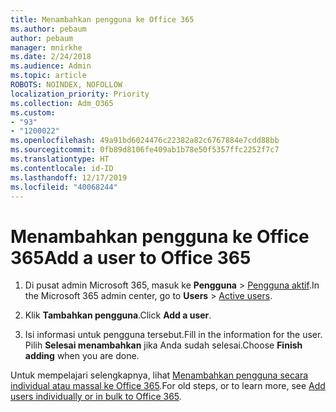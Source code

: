 ```yaml
---
title: Menambahkan pengguna ke Office 365
ms.author: pebaum
author: pebaum
manager: mnirkhe
ms.date: 2/24/2018
ms.audience: Admin
ms.topic: article
ROBOTS: NOINDEX, NOFOLLOW
localization_priority: Priority
ms.collection: Adm_O365
ms.custom:
- "93"
- "1200022"
ms.openlocfilehash: 49a91bd6024476c22382a82c6767884e7cdd88bb
ms.sourcegitcommit: 0fb89d8106fe409ab1b78e50f5357ffc2252f7c7
ms.translationtype: HT
ms.contentlocale: id-ID
ms.lasthandoff: 12/17/2019
ms.locfileid: "40068244"
---
```

# <a name="add-a-user-to-office-365"></a><span data-ttu-id="2be41-102">Menambahkan pengguna ke Office 365</span><span class="sxs-lookup"><span data-stu-id="2be41-102">Add a user to Office 365</span></span>

1. <span data-ttu-id="2be41-103">Di pusat admin Microsoft 365, masuk ke **Pengguna** > [Pengguna aktif](https://admin.microsoft.com/Adminportal/Home?source=applauncher#/users).</span><span class="sxs-lookup"><span data-stu-id="2be41-103">In the Microsoft 365 admin center, go to **Users** > [Active users](https://admin.microsoft.com/Adminportal/Home?source=applauncher#/users).</span></span>

2. <span data-ttu-id="2be41-104">Klik **Tambahkan pengguna**.</span><span class="sxs-lookup"><span data-stu-id="2be41-104">Click **Add a user**.</span></span>

3. <span data-ttu-id="2be41-105">Isi informasi untuk pengguna tersebut.</span><span class="sxs-lookup"><span data-stu-id="2be41-105">Fill in the information for the user.</span></span> <span data-ttu-id="2be41-106">Pilih **Selesai menambahkan** jika Anda sudah selesai.</span><span class="sxs-lookup"><span data-stu-id="2be41-106">Choose **Finish adding** when you are done.</span></span>

<span data-ttu-id="2be41-107">Untuk mempelajari selengkapnya, lihat [ Menambahkan pengguna secara individual atau massal ke Office 365](https://docs.microsoft.com/office365/admin/add-users/add-users).</span><span class="sxs-lookup"><span data-stu-id="2be41-107">For old steps, or to learn more, see [ Add users individually or in bulk to Office 365](https://docs.microsoft.com/office365/admin/add-users/add-users).</span></span>